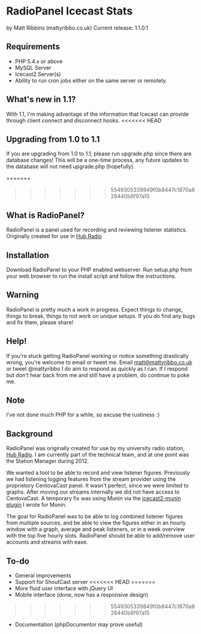RadioPanel Icecast Stats
===========
by Matt Ribbins (mattyribbo.co.uk)
Current release: 1.1.0.1

Requirements
------------
 * PHP 5.4.x or above
 * MySQL Server
 * Icecast2 Server(s)
 * Ability to run cron jobs either on the same server or remotely.
 
What's new in 1.1?
------------------
With 1.1, I'm making advantage of the information that Icecast can provide through client connect and disconnect hooks. 
<<<<<<< HEAD

Upgrading from 1.0 to 1.1
-------------------------
If you are upgrading from 1.0 to 1.1, please run upgrade.php since there are database changes! This will be a one-time process, any future updates to the database will not need upgrade.php (hopefully). 


=======
>>>>>>> 5549305339849f0b8447c1870a828440b8f97a15

What is RadioPanel?
-----
RadioPanel is a panel used for recording and reviewing listener statistics. Originally created for use in [Hub Radio](http://www.hubradio.co.uk)

Installation
------------
Download RadioPanel to your PHP enabled webserver. Run setup.php from your web browser to run the install script and follow the instructions.

Warning
-------
RadioPanel is pretty much a work in progress. Expect things to change, things to break, things to not work on unique setups. If you do find any bugs and fix them, please share!
 
Help!
-----
If you're stuck getting RadioPanel working or notice something drastically wrong, you're welcome to email or tweet me. 
Email matt@mattyribbo.co.uk or tweet @mattyribbo
I do aim to respond as quickly as I can. If I respond but don't hear back from me and still have a problem, do continue to poke me.

Note
----
I've not done much PHP for a while, so excuse the rustiness :)

Background
----------
RadioPanel was originally created for use by my university radio station, [Hub Radio](http://www.hubradio.co.uk). I am currently part of the technical team, and at one point was the Station Manager during 2012.

We wanted a tool to be able to record and view listener figures. Previously we had listening logging features from the stream provider using the proprietory CentovaCast panel. It wasn't perfect, since we were limited to graphs. After moving our streams internally we did not have access to CentovaCast. A temporary fix was using Munin via the [icecast2-munin plugin](http://www.github.com/mattyribbo/icecast2-munin) I wrote for Munin.

The goal for RadioPanel was to be able to log combined listener figures from multiple sources, and be able to view the figures either in an hourly window with a graph, average and peak listeners, or in a week overview with the top five hourly slots. RadioPanel should be able to add/remove user accounts and streams with ease.

To-do
-----
- General improvements
- Support for ShoutCast server
<<<<<<< HEAD
=======
- More fluid user interface with jQuery UI
- Mobile interface (done, now has a responsive design)
>>>>>>> 5549305339849f0b8447c1870a828440b8f97a15
- Documentation (phpDocumentor may prove useful)